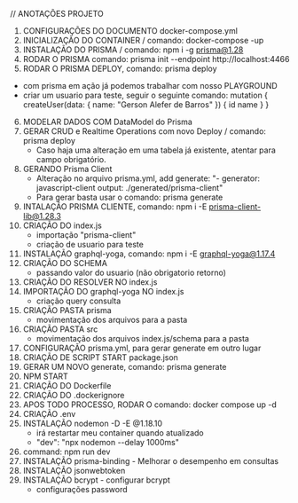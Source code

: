 // ANOTAÇÕES PROJETO

1. CONFIGURAÇÕES DO DOCUMENTO docker-compose.yml
2. INICIALIZAÇÃO DO CONTAINER / comando: docker-compose -up
3. INSTALAÇÃO DO PRISMA / comando: npm i -g prisma@1.28
4. RODAR O PRISMA comando: prisma init --endpoint http://localhost:4466
5. RODAR O PRISMA DEPLOY, comando: prisma deploy

- com prisma em ação já podemos trabalhar com nosso PLAYGROUND
- criar um usuario para teste, seguir o seguinte comando:
  mutation {
  createUser(data: {
  name: "Gerson Alefer de Barros"
  }) {
  id
  name
  }
  }

6. MODELAR DADOS COM DataModel do Prisma
7. GERAR CRUD e Realtime Operations com novo Deploy / comando: prisma deploy
   - Caso haja uma alteração em uma tabela já existente, atentar para campo obrigatório.
8. GERANDO Prisma Client
   - Alteração no arquivo prisma.yml, add generate:
     "- generator: javascript-client
     output: ./generated/prisma-client"
   - Para gerar basta usar o comando: prisma generate
9. INTALAÇÃO PRISMA CLIENTE, comando: npm i -E prisma-client-lib@1.28.3
10. CRIAÇÃO DO index.js
    - importação "prisma-client"
    - criação de usuario para teste
11. INSTALAÇÃO graphql-yoga, comando: npm i -E graphql-yoga@1.17.4
12. CRIAÇÃO DO SCHEMA
    - passando valor do usuario (não obrigatorio retorno)
13. CRIAÇÃO DO RESOLVER NO index.js
14. IMPORTAÇÃO DO graphql-yoga NO index.js
    - criação query consulta
15. CRIAÇÃO PASTA prisma
    - movimentação dos arquivos para a pasta
16. CRIAÇÃO PASTA src
    - movimentação dos arquivos index.js/schema para a pasta
17. CONFIGURAÇÃO prisma.yml, para gerar generate em outro lugar
18. CRIAÇÃO DE SCRIPT START package.json
19. GERAR UM NOVO generate, comando: prisma generate
20. NPM START
21. CRIAÇÃO DO Dockerfile
22. CRIAÇÃO DO .dockerignore
23. APOS TODO PROCESSO, RODAR O comando: docker compose up -d
24. CRIAÇÃO .env
25. INSTALAÇÃO nodemon -D -E @1.18.10
    - irá restartar meu container quando atualizado
    - "dev": "npx nodemon --delay 1000ms"
26. command: npm run dev
27. INSTALAÇÃO prisma-binding - Melhorar o desempenho em consultas
28. INSTALAÇÃO jsonwebtoken
29. INSTALAÇÃO bcrypt - configurar bcrypt
    - configurações password
